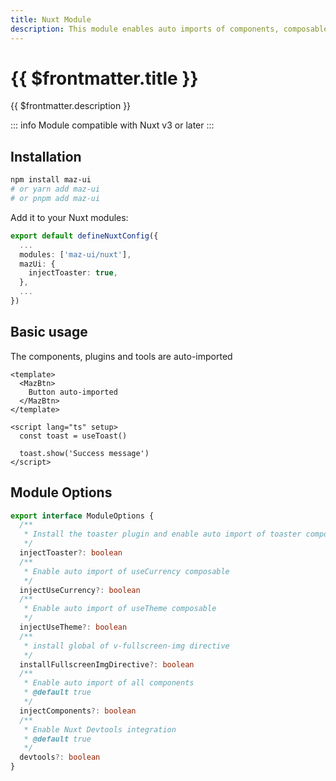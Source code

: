 ```yaml
---
title: Nuxt Module
description: This module enables auto imports of components, composables and installs plugins and directives
---
```


<!-- markdownlint-disable MD033 MD025 -->

# {{ $frontmatter.title }}

{{ $frontmatter.description }}

::: info
Module compatible with Nuxt v3 or later
:::

## Installation

<NpmBadge package="maz-ui" />

```bash
npm install maz-ui
# or yarn add maz-ui
# or pnpm add maz-ui
```

Add it to your Nuxt modules:

```ts
export default defineNuxtConfig({
  ...
  modules: ['maz-ui/nuxt'],
  mazUi: {
    injectToaster: true,
  },
  ...
})
```

## Basic usage

The components, plugins and tools are auto-imported

```vue
<template>
  <MazBtn>
    Button auto-imported
  </MazBtn>
</template>

<script lang="ts" setup>
  const toast = useToast()

  toast.show('Success message')
</script>
```

## Module Options

```ts
export interface ModuleOptions {
  /**
   * Install the toaster plugin and enable auto import of toaster composable
   */
  injectToaster?: boolean
  /**
   * Enable auto import of useCurrency composable
   */
  injectUseCurrency?: boolean
  /**
   * Enable auto import of useTheme composable
   */
  injectUseTheme?: boolean
  /**
   * install global of v-fullscreen-img directive
   */
  installFullscreenImgDirective?: boolean
  /**
   * Enable auto import of all components
   * @default true
   */
  injectComponents?: boolean
  /**
   * Enable Nuxt Devtools integration
   * @default true
   */
  devtools?: boolean
}
```
